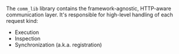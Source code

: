 The `comm_lib` library contains the framework-agnostic, HTTP-aware communication layer. It's responsible for high-level handling of each request kind:

- Execution
- Inspection
- Synchronization (a.k.a. registration)
